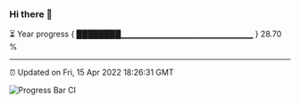 ### Hi there 👋

⏳ Year progress { ████████▁▁▁▁▁▁▁▁▁▁▁▁▁▁▁▁▁▁▁▁▁▁ } 28.70 %

---

⏰ Updated on Fri, 15 Apr 2022 18:26:31 GMT

![Progress Bar CI](https://github.com/ZhaoGui/ZhaoGui/workflows/Progress%20Bar%20CI/badge.svg)
